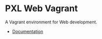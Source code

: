 # PXL Web Vagrant

A Vagrant environment for Web development.

* [Documentation](https://pxlbros.github.io/pxl-web-vagrant/)
